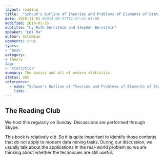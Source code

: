```yaml
---
layout: reading
title:  "Schaum's Outline of Theories and Problems of Elements of Statistics I and II"
date: 2018-11-01 #2014-08-27T11:57:41-04:00
modified: 2019-01-26
subtitle: "by Ruth Bernstein and Stephen Bernstein"
speaker: "Lei Ma"
author: OctoMiao
comments: true
types: 
- 'book'
category:
- theory
tag:
- 'statistics'
summary: The basics and all of modern statistics
status: 80%
references:
  - name: "Schaum's Outline of Theories and Problems of Elements of Statistics I and II, by Ruth Bernstein and Stephen Bernstein"
    link: 
---
```


## The Reading Club

We host this regularly on Sunday. Discussions are performed through Skype.

<div class="notes--error" markdown="1">
This book is relatively old. So it is quite important to identify those contents that do not apply to modern data mining tasks. During our discussion, we usually talk about the applications in the real-world problem so we are thinking about whether the techniques are still useful.
</div>


